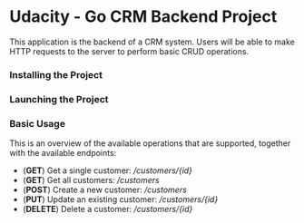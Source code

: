 # Udacity - Go CRM Backend Project

This application is the backend of a CRM system. 
Users will be able to make HTTP requests to the server to perform basic CRUD operations.

### Installing the Project


### Launching the Project


### Basic Usage
This is an overview of the available operations that are supported, together with the available endpoints:
- (**GET**) Get a single customer: _/customers/{id}_
- (**GET**) Get all customers: _/customers_
- (**POST**) Create a new customer: _/customers_
- (**PUT**) Update an existing customer: _/customers/{id}_
- (**DELETE**) Delete a customer: _/customers/{id}_
